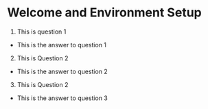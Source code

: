 # Welcome and Environment Setup
1. This is question 1
 
 - This is the answer to question 1
  
2. This is Question 2

- This is the answer to question 2

3. This is Question 2

- This is the answer to question 3